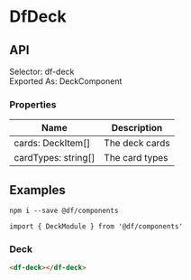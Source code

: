 # DfDeck

## API

Selector: df-deck  
Exported As: DeckComponent

### Properties

| Name              | Description    |
| ----------------- | -------------- |
| cards: DeckItem[] | The deck cards |
| cardTypes: string[]| The card types|
## Examples

`npm i --save @df/components`

`import { DeckModule } from '@df/components'`

### Deck

```html
<df-deck></df-deck>
```
